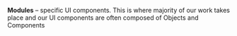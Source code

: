 **Modules** – specific UI components. This is where majority of our work takes place and our UI components are often composed of Objects and Components
